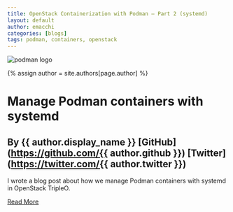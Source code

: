 ```yaml
---
title: OpenStack Containerization with Podman – Part 2 (systemd)
layout: default
author: emacchi
categories: [blogs]
tags: podman, containers, openstack
---
```


![podman logo](https://podman.io/images/podman.svg)

{% assign author = site.authors[page.author] %}
# Manage Podman containers with systemd
## By {{ author.display_name }} [GitHub](https://github.com/{{ author.github }}) [Twitter](https://twitter.com/{{ author.twitter }})

I wrote a blog post about how we manage Podman containers with systemd in
OpenStack TripleO.

[Read More](https://my1.fr/blog/openstack-containerization-with-podman-part-2-operations/)
